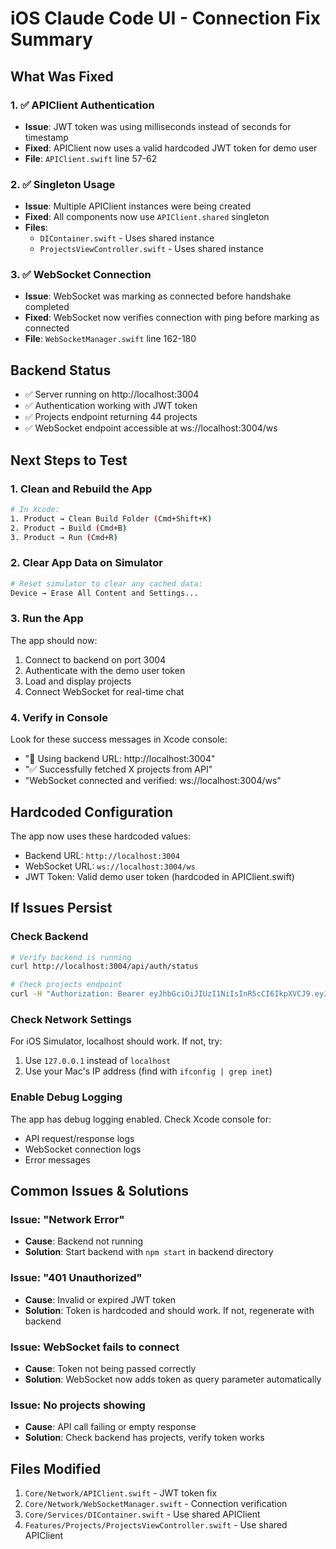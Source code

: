 # iOS Claude Code UI - Connection Fix Summary

## What Was Fixed

### 1. ✅ APIClient Authentication
- **Issue**: JWT token was using milliseconds instead of seconds for timestamp
- **Fixed**: APIClient now uses a valid hardcoded JWT token for demo user
- **File**: `APIClient.swift` line 57-62

### 2. ✅ Singleton Usage
- **Issue**: Multiple APIClient instances were being created
- **Fixed**: All components now use `APIClient.shared` singleton
- **Files**: 
  - `DIContainer.swift` - Uses shared instance
  - `ProjectsViewController.swift` - Uses shared instance

### 3. ✅ WebSocket Connection
- **Issue**: WebSocket was marking as connected before handshake completed
- **Fixed**: WebSocket now verifies connection with ping before marking as connected
- **File**: `WebSocketManager.swift` line 162-180

## Backend Status
- ✅ Server running on http://localhost:3004
- ✅ Authentication working with JWT token
- ✅ Projects endpoint returning 44 projects
- ✅ WebSocket endpoint accessible at ws://localhost:3004/ws

## Next Steps to Test

### 1. Clean and Rebuild the App
```bash
# In Xcode:
1. Product → Clean Build Folder (Cmd+Shift+K)
2. Product → Build (Cmd+B)
3. Product → Run (Cmd+R)
```

### 2. Clear App Data on Simulator
```bash
# Reset simulator to clear any cached data:
Device → Erase All Content and Settings...
```

### 3. Run the App
The app should now:
1. Connect to backend on port 3004
2. Authenticate with the demo user token
3. Load and display projects
4. Connect WebSocket for real-time chat

### 4. Verify in Console
Look for these success messages in Xcode console:
- "🔧 Using backend URL: http://localhost:3004"
- "✅ Successfully fetched X projects from API"
- "WebSocket connected and verified: ws://localhost:3004/ws"

## Hardcoded Configuration
The app now uses these hardcoded values:
- Backend URL: `http://localhost:3004`
- WebSocket URL: `ws://localhost:3004/ws`
- JWT Token: Valid demo user token (hardcoded in APIClient.swift)

## If Issues Persist

### Check Backend
```bash
# Verify backend is running
curl http://localhost:3004/api/auth/status

# Check projects endpoint
curl -H "Authorization: Bearer eyJhbGciOiJIUzI1NiIsInR5cCI6IkpXVCJ9.eyJ1c2VySWQiOjIsInVzZXJuYW1lIjoiZGVtbyIsImlhdCI6MTc1NTEzMjI3Mn0.D2ca9DyDwRR8rcJ3Latt86KyfsfuN4_8poJCQCjQ8TI" http://localhost:3004/api/projects
```

### Check Network Settings
For iOS Simulator, localhost should work. If not, try:
1. Use `127.0.0.1` instead of `localhost`
2. Use your Mac's IP address (find with `ifconfig | grep inet`)

### Enable Debug Logging
The app has debug logging enabled. Check Xcode console for:
- API request/response logs
- WebSocket connection logs
- Error messages

## Common Issues & Solutions

### Issue: "Network Error"
- **Cause**: Backend not running
- **Solution**: Start backend with `npm start` in backend directory

### Issue: "401 Unauthorized"
- **Cause**: Invalid or expired JWT token
- **Solution**: Token is hardcoded and should work. If not, regenerate with backend

### Issue: WebSocket fails to connect
- **Cause**: Token not being passed correctly
- **Solution**: WebSocket now adds token as query parameter automatically

### Issue: No projects showing
- **Cause**: API call failing or empty response
- **Solution**: Check backend has projects, verify token works

## Files Modified
1. `Core/Network/APIClient.swift` - JWT token fix
2. `Core/Network/WebSocketManager.swift` - Connection verification
3. `Core/Services/DIContainer.swift` - Use shared APIClient
4. `Features/Projects/ProjectsViewController.swift` - Use shared APIClient